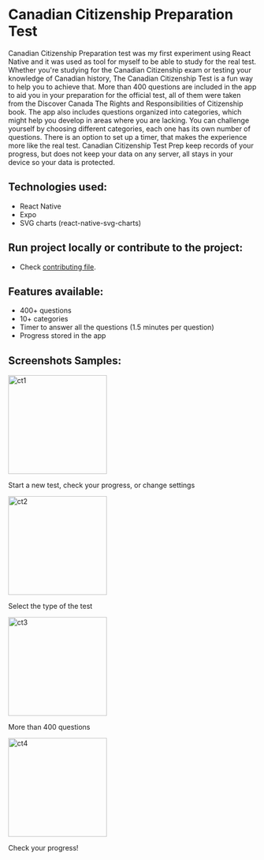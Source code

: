 # Canadian Citizenship Preparation Test

Canadian Citizenship Preparation test was my first experiment using React Native and it was used as tool for myself to be able to study for the real test.
Whether you're studying for the Canadian Citizenship exam or testing your knowledge of Canadian history, The Canadian Citizenship Test is a fun way to help you to achieve that. More than 400 questions are included in the app to aid you in your preparation for the official test, all of them were taken from the Discover Canada The Rights and Responsibilities of Citizenship book.
The app also includes questions organized into categories, which might help you develop in areas where you are lacking. You can challenge yourself by choosing different categories, each one has its own number of questions. There is an option to set up a timer, that makes the experience more like the real test.
Canadian Citizenship Test Prep keep records of your progress, but does not keep your data on any server, all stays in your device so your data is protected.

## Technologies used:
- React Native
- Expo
- SVG charts (react-native-svg-charts)

## Run project locally or contribute to the project:
- Check [contributing file]('CONTRIBUTING.md').

## Features available:
- 400+ questions
- 10+ categories
- Timer to answer all the questions (1.5 minutes per question)
- Progress stored in the app

## Screenshots Samples:
<img src="https://github.com/user-attachments/assets/01c745fb-3599-449b-9458-1ed98de7ece2" alt="ct1" width="200"/>

Start a new test, check your progress, or change settings

<img src="https://github.com/user-attachments/assets/5e231b1e-4459-4ad6-b78f-9aedb5ab2136" alt="ct2" width="200"/>

Select the type of the test

<img src="https://github.com/user-attachments/assets/f765f397-b92b-4dc4-b042-f27c7608928a" alt="ct3" width="200"/>

More than 400 questions

<img src="https://github.com/user-attachments/assets/d45417ac-0fb4-472b-8e23-fc8aba71ce5a" alt="ct4" width="200"/>

Check your progress!
